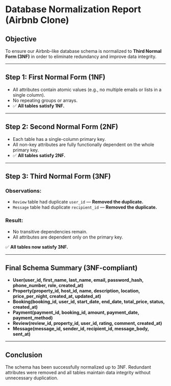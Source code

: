 # Database Normalization Report (Airbnb Clone)

## Objective
To ensure our Airbnb-like database schema is normalized to **Third Normal Form (3NF)** in order to eliminate redundancy and improve data integrity.

---

## Step 1: First Normal Form (1NF)

- All attributes contain atomic values (e.g., no multiple emails or lists in a single column).
- No repeating groups or arrays.
- ✅ **All tables satisfy 1NF.**

---

## Step 2: Second Normal Form (2NF)

- Each table has a single-column primary key.
- All non-key attributes are fully functionally dependent on the whole primary key.
- ✅ **All tables satisfy 2NF.**

---

## Step 3: Third Normal Form (3NF)

### Observations:
- `Review` table had duplicate `user_id` — **Removed the duplicate.**
- `Message` table had duplicate `recipient_id` — **Removed the duplicate.**

### Result:
- No transitive dependencies remain.
- All attributes are dependent only on the primary key.

✅ **All tables now satisfy 3NF.**

---

## Final Schema Summary (3NF-compliant)

- **User(user_id, first_name, last_name, email, password_hash, phone_number, role, created_at)**
- **Property(property_id, host_id, name, description, location, price_per_night, created_at, updated_at)**
- **Booking(booking_id, user_id, start_date, end_date, total_price, status, created_at)**
- **Payment(payment_id, booking_id, amount, payment_date, payment_method)**
- **Review(review_id, property_id, user_id, rating, comment, created_at)**
- **Message(message_id, sender_id, recipient_id, message_body, sent_at)**

---

## Conclusion

The schema has been successfully normalized up to 3NF. Redundant attributes were removed and all tables maintain data integrity without unnecessary duplication.

